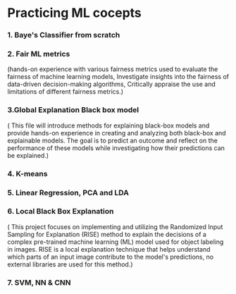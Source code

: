 # Practicing ML cocepts
###  1. Baye's Classifier from scratch 
###  2. Fair ML metrics
(hands-on experience with various fairness metrics used to evaluate the fairness of machine learning models, Investigate insights into the fairness of data-driven decision-making algorithms, Critically appraise the use and limitations of different fairness metrics.)
###  3.Global Explanation Black box model 
 ( This file  will introduce methods for explaining black-box models and provide hands-on experience in creating and analyzing both black-box and explainable models. The goal is to predict an outcome and reflect on the performance of these models while investigating how their predictions can be explained.) 
###  4. K-means
###  5. Linear Regression, PCA and LDA
###  6. Local Black Box Explanation 
 ( This project focuses on implementing and utilizing the Randomized Input Sampling for Explanation (RISE) method to explain the decisions of a complex pre-trained machine learning (ML) model used for object labeling in images. RISE is a local explanation technique that helps understand which parts of an input image contribute to the model's predictions, no external libraries are used for this method.)
###  7. SVM, NN & CNN
